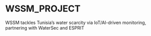 # WSSM_PROJECT
WSSM tackles Tunisia’s water scarcity via IoT/AI-driven monitoring, partnering with WaterSec and ESPRIT 
